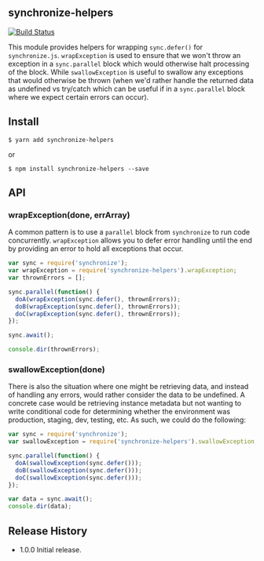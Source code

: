 ## synchronize-helpers

[![Build Status](https://travis-ci.org/mixmaxhq/synchronize-helpers.svg?branch=master)](https://travis-ci.org/mixmaxhq/synchronize-helpers)

This module provides helpers for wrapping `sync.defer()` for `synchronize.js`.
`wrapException` is used to ensure that we won't throw an exception in a
`sync.parallel` block which would otherwise halt processing of the block.
While `swallowException` is useful to swallow any exceptions that would
otherwise be thrown (when we'd rather handle the returned data as undefined
vs try/catch which can be useful if in a `sync.parallel` block where we
expect certain errors can occur).

## Install

```
$ yarn add synchronize-helpers
```
or
```
$ npm install synchronize-helpers --save
```

## API

### wrapException(done, errArray)

A common pattern is to use a `parallel` block from `synchronize` to run code
concurrently. `wrapException` allows you to defer error handling until the end
by providing an error to hold all exceptions that occur.

```js
var sync = require('synchronize');
var wrapException = require('synchronize-helpers').wrapException;
var thrownErrors = [];

sync.parallel(function() {
  doA(wrapException(sync.defer(), thrownErrors));
  doB(wrapException(sync.defer(), thrownErrors));
  doC(wrapException(sync.defer(), thrownErrors));
});

sync.await();

console.dir(thrownErrors);
```

### swallowException(done)

There is also the situation where one might be retrieving data, and instead of
handling any errors, would rather consider the data to be undefined. A concrete
case would be retrieving instance metadata but not wanting to write conditional
code for determining whether the environment was production, staging, dev,
testing, etc. As such, we could do the following:

```js
var sync = require('synchronize');
var swallowException = require('synchronize-helpers').swallowException;

sync.parallel(function() {
  doA(swallowException(sync.defer()));
  doB(swallowException(sync.defer()));
  doC(swallowException(sync.defer()));
});

var data = sync.await();
console.dir(data);
```

## Release History
* 1.0.0 Initial release.
